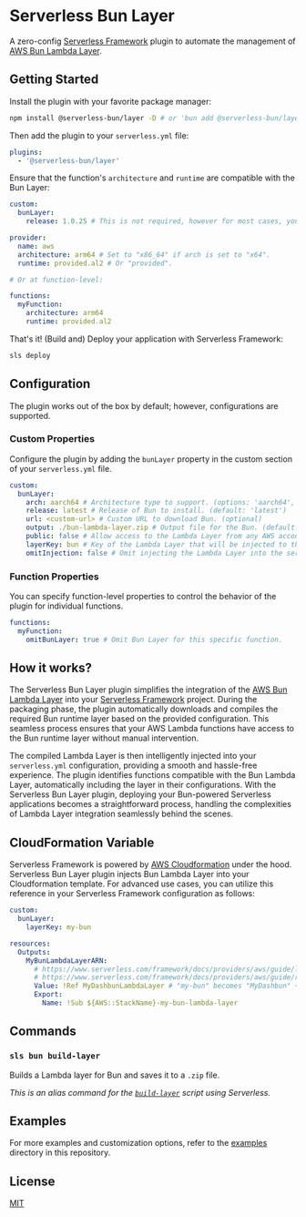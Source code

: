 # Serverless Bun Layer

A zero-config [Serverless Framework](https://www.serverless.com/) plugin to automate the management of [AWS Bun Lambda Layer](https://github.com/oven-sh/bun/tree/main/packages/bun-lambda).

## Getting Started

Install the plugin with your favorite package manager:

```bash
npm install @serverless-bun/layer -D # or 'bun add @serverless-bun/layer -D'
```

Then add the plugin to your `serverless.yml` file:

```yml
plugins:
  - '@serverless-bun/layer'
```

Ensure that the function's `architecture` and `runtime` are compatible with the Bun Layer:

```yml
custom:
  bunLayer:
    release: 1.0.25 # This is not required, however for most cases, you should specify a version here. Defaults to "latest" if unspecified.

provider:
  name: aws
  architecture: arm64 # Set to "x86_64" if arch is set to "x64".
  runtime: provided.al2 # Or "provided".

# Or at function-level:

functions:
  myFunction:
    architecture: arm64
    runtime: provided.al2
```

That's it! (Build and) Deploy your application with Serverless Framework:

```bash
sls deploy
```

## Configuration

The plugin works out of the box by default; however, configurations are supported.

### Custom Properties

Configure the plugin by adding the `bunLayer` property in the custom section of your `serverless.yml` file.

```yml
custom:
  bunLayer:
    arch: aarch64 # Architecture type to support. (options: 'aarch64', 'x64'; default: 'aarch64')
    release: latest # Release of Bun to install. (default: 'latest')
    url: <custom-url> # Custom URL to download Bun. (optional)
    output: ./bun-lambda-layer.zip # Output file for the Bun. (default: './bun-lambda-layer.zip')
    public: false # Allow access to the Lambda Layer from any AWS account. (default: false)
    layerKey: bun # Key of the Lambda Layer that will be injected to the layers property. (default: 'bun')
    omitInjection: false # Omit injecting the Lambda Layer into the serverless config, useful when you want to use this plugin for downloading and compiling Bun Lambda Layer only. (default: false)
```

### Function Properties

You can specify function-level properties to control the behavior of the plugin for individual functions.

```yml
functions:
  myFunction:
    omitBunLayer: true # Omit Bun Layer for this specific function.
```

## How it works?

The Serverless Bun Layer plugin simplifies the integration of the [AWS Bun Lambda Layer](https://github.com/oven-sh/bun/tree/main/packages/bun-lambda) into your [Serverless Framework](https://www.serverless.com/) project. During the packaging phase, the plugin automatically downloads and compiles the required Bun runtime layer based on the provided configuration. This seamless process ensures that your AWS Lambda functions have access to the Bun runtime layer without manual intervention.

The compiled Lambda Layer is then intelligently injected into your `serverless.yml` configuration, providing a smooth and hassle-free experience. The plugin identifies functions compatible with the Bun Lambda Layer, automatically including the layer in their configurations. With the Serverless Bun Layer plugin, deploying your Bun-powered Serverless applications becomes a straightforward process, handling the complexities of Lambda Layer integration seamlessly behind the scenes.

## CloudFormation Variable

Serverless Framework is powered by [AWS Cloudformation](https://aws.amazon.com/cloudformation/) under the hood. Serverless Bun Layer plugin injects Bun Lambda Layer into your Cloudformation template. For advanced use cases, you can utilize this reference in your Serverless Framework configuration as follows:

```yml
custom:
  bunLayer:
    layerKey: my-bun

resources:
  Outputs:
    MyBunLambdaLayerARN:
      # https://www.serverless.com/framework/docs/providers/aws/guide/layers#using-your-layers
      # https://www.serverless.com/framework/docs/providers/aws/guide/resources#override-aws-cloudformation-resource
      Value: !Ref MyDashbunLambdaLayer # "my-bun" becomes "MyDashbun" + "LambdaLayer"
      Export:
        Name: !Sub ${AWS::StackName}-my-bun-lambda-layer
```

## Commands

### `sls bun build-layer`

Builds a Lambda layer for Bun and saves it to a `.zip` file.

_This is an alias command for the [`build-layer`](https://github.com/oven-sh/bun/tree/main/packages/bun-lambda#bun-run-build-layer) script using Serverless._

## Examples

For more examples and customization options, refer to the [examples](../../examples/) directory in this repository.

## License

[MIT](../../LICENSE)
